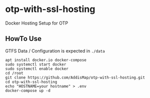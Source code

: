 # otp-with-ssl-hosting
Docker Hosting Setup for OTP

## HowTo Use

GTFS Data / Configuration is expected in `./data`

    apt install docker.io docker-compose
    sudo systemctl start docker
    sudo systemctl enable docker
    cd /root
    git clone https://github.com/AddisMap/otp-with-ssl-hosting.git
    cd otp-with-ssl-hosting
    echo "HOSTNAME=your hostname" > .env
    docker-compose up -d
